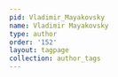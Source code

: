 ```yaml
---
pid: Vladimir_Mayakovsky
name: Vladimir Mayakovsky
type: author
order: '152'
layout: tagpage
collection: author_tags
---
```

